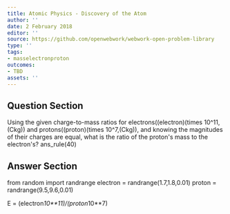```yaml
---
title: Atomic Physics - Discovery of the Atom
author: ''
date: 2 February 2018
editor: ''
source: https://github.com/openwebwork/webwork-open-problem-library
type: ''
tags:
- masselectronproton
outcomes:
- TBD
assets: ''
---
```


## Question Section 

Using the given charge-to-mass ratios for electrons((electron)(times 10^11,(Ckg)) and protons((proton)(times 10^7,(Ckg)), and knowing the magnitudes of their charges are equal, what is the ratio of the proton's mass to the electron's?
ans_rule(40)


## Answer Section

from random import randrange
electron = randrange(1.7,1.8,0.01)
proton = randrange(9.5,9.6,0.01)

E = (electron*10**11)/(proton*10**7)